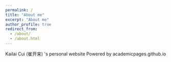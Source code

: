 ```yaml
---
permalink: /
title: "About me"
excerpt: "About me"
author_profile: true
redirect_from: 
  - /about/
  - /about.html
---
```


Kailai Cui (崔开来) 's personal website
Powered by academicpages.github.io
